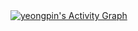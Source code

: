 <a href="https://github.com/ashutosh00710/github-readme-activity-graph">
  <img alt="yeongpin's Activity Graph" src="https://github-readme-activity-graph.vercel.app/graph/?username=mwamodo&bg_color=000000&color=94b4a4&line=FFFFFF&point=FFFFFF&hide_border=true&hide_title=false" />
</a>
